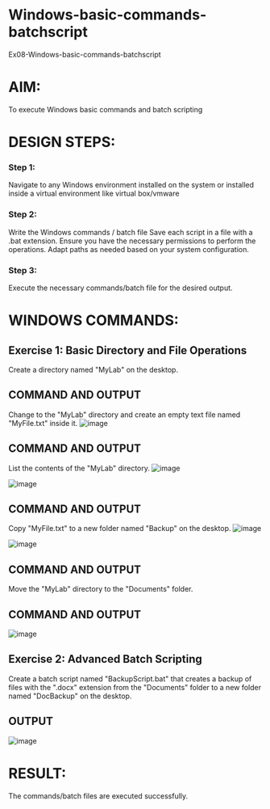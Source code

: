 # Windows-basic-commands-batchscript
Ex08-Windows-basic-commands-batchscript

# AIM:
To execute Windows basic commands and batch scripting

# DESIGN STEPS:

### Step 1:

Navigate to any Windows environment installed on the system or installed inside a virtual environment like virtual box/vmware 

### Step 2:

Write the Windows commands / batch file
Save each script in a file with a .bat extension.
Ensure you have the necessary permissions to perform the operations.
Adapt paths as needed based on your system configuration.
### Step 3:

Execute the necessary commands/batch file for the desired output. 




# WINDOWS COMMANDS:
## Exercise 1: Basic Directory and File Operations
Create a directory named "MyLab" on the desktop.


## COMMAND AND OUTPUT

Change to the "MyLab" directory and create an empty text file named "MyFile.txt" inside it.
![image](https://github.com/MaithreyanDinakaran/Windows-basic-commands-batchscript/assets/119104032/25efd64c-2f94-41d4-9b0f-829d01ac0fd2)


## COMMAND AND OUTPUT

List the contents of the "MyLab" directory.
![image](https://github.com/MaithreyanDinakaran/Windows-basic-commands-batchscript/assets/119104032/4f745184-4129-486a-aa50-67f3251573f6)

![image](https://github.com/MaithreyanDinakaran/Windows-basic-commands-batchscript/assets/119104032/397e4197-4e4b-414e-b794-417c787cd04a)

## COMMAND AND OUTPUT

Copy "MyFile.txt" to a new folder named "Backup" on the desktop.
![image](https://github.com/MaithreyanDinakaran/Windows-basic-commands-batchscript/assets/119104032/9f5f9d14-a115-415a-ae0a-a71a80bee7da)

![image](https://github.com/MaithreyanDinakaran/Windows-basic-commands-batchscript/assets/119104032/55a27636-e6dc-47e3-b962-c9f6f0b5a8ed)

## COMMAND AND OUTPUT

Move the "MyLab" directory to the "Documents" folder.



## COMMAND AND OUTPUT
![image](https://github.com/MaithreyanDinakaran/Windows-basic-commands-batchscript/assets/119104032/95836ced-f625-4273-abfd-3c36d4d75a20)


## Exercise 2: Advanced Batch Scripting
Create a batch script named "BackupScript.bat" that creates a backup of files with the ".docx" extension from the "Documents" folder to a new folder named "DocBackup" on the desktop.







## OUTPUT

![image](https://github.com/MaithreyanDinakaran/Windows-basic-commands-batchscript/assets/119104032/d5756244-2c63-448b-89c4-e5baa79dc240)




# RESULT:
The commands/batch files are executed successfully.

